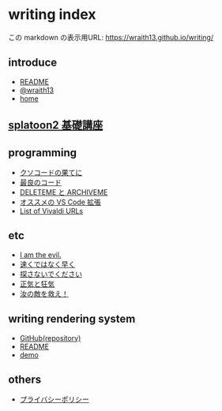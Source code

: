 # writing index

<!--[NOWRITING]-->
<link rel="canonical" href="https://wraith13.github.io/writing/" />
この markdown の表示用URL: <a rel="canonical" href="https://wraith13.github.io/writing/">https://wraith13.github.io/writing/</a>
<!--[/NOWRITING]-->

<!--[REMARK-CONFIG]
{
    "ratio": "16:9"
}
-->
<!--[NOREVEAL/]<span style="font-size:0.7em;">[markdown](?markdown) | [remark](?remark) | [reveal](?reveal) | [edit](https://github.com/wraith13/writing/edit/master/index.md?)</span>-->
<!--[REVEAL/]<span style="display:block;margin-left:auto;margin-right:auto;font-size:0.6em;width:450px;text-align:center;white-space:pre;">[markdown](?markdown) | [remark](?remark) | [reveal](?reveal) | [edit](https://github.com/wraith13/writing/edit/master/index.md)</span>-->

## introduce

- [README](README.md)
- [@wraith13](wraith13.md)
- [home](home.md)

## [splatoon2 基礎講座](splatoon2/index.md)

## programming

- [クソコードの果てに](programming/fxxking.code.md)
- [最良のコード](programming/best.code.md)
- [DELETEME と ARCHIVEME](programming/deleteme.md)
- [オススメの VS Code 拡張](programming/recommend.vscode.extension.md)
- [List of Vivaldi URLs](programming/vivaldi.md)

## etc

- [I am the evil.](etc/i.am.the.evil.md)
- [速くではなく早く](etc/do.not.fast.early.md)
- [探さないでください](etc/do.not.search.md)
- [正気と狂気](etc/sanity.and.insanity.md)
- [汝の敵を救え！](etc/save.your.enemy.md)

## writing rendering system

<!--[NOWRITING]-->
- [GitHub(repository)](https://github.com/wraith13/writing)
- [README](https://wraith13.github.io/writing/?@README.md)
- [demo](https://wraith13.github.io/writing/?@demo/index.md)
<!--[/NOWRITING]-->
<!--[WRITING/]
- [GitHub(repository)](https://github.com/wraith13/writing)
- [README](@README.md)
- [demo](@demo/index.md)
-->

<!--[WRITING/]
### instant

- [new markdown/slide](./?edit&text:)

### extra

表示したい markdown の URL を入力してください。

<input id="url-input" style="width:30vw;font-size:1em;line-height:1em;padding:0.2em;"> <button onclick="location.href='?'+encodeURIComponent(document.getElementById('url-input').value);" style="font-size:1em;line-height:1em;padding:0.2em;">開く</button>
-->

## others

- [プライバシーポリシー](privacy.policy.md)
